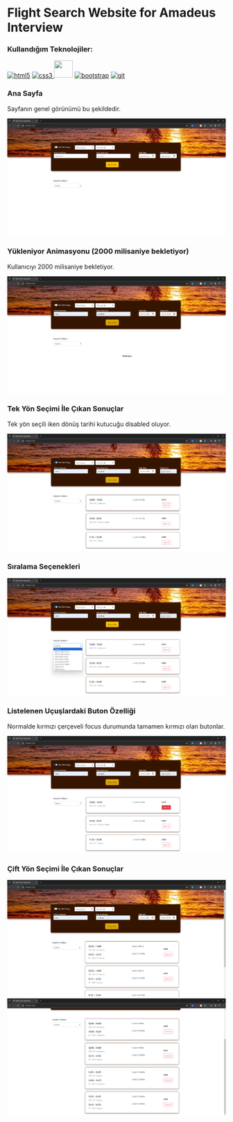 # Flight Search Website for Amadeus Interview

### Kullandığım Teknolojiler:
<p align="left">
  <a href="https://www.w3.org/html/" target="_blank" rel="noreferrer"> <img src="https://uxwing.com/wp-content/themes/uxwing/download/brands-and-social-media/html-icon.png" alt="html5" width="40" height="40"/></a>
  <a href="https://www.w3schools.com/css/" target="_blank" rel="noreferrer"> <img src="https://static-00.iconduck.com/assets.00/file-type-css-icon-451x512-eftbqujz.png" alt="css3" width="40" height="40"/>
  </a>
  <a href="https://developer.mozilla.org/en-US/docs/Web/JavaScript" target="_blank" rel="noreferrer"> <img src="https://icon-library.com/images/javascript-icon-png/javascript-icon-png-23.jpg" width="43" height="40"/></a>
  <a href="https://getbootstrap.com" target="_blank" rel="noreferrer"> <img src="https://cdn.iconscout.com/icon/free/png-256/free-bootstrap-logo-icon-download-in-svg-png-gif-file-formats--brand-development-tools-pack-logos-icons-226077.png?f=webp&w=256" alt="bootstrap" width="40" height="40"/></a>
  <a href="https://git-scm.com/" target="_blank" rel="noreferrer"> <img src="https://www.vectorlogo.zone/logos/git-scm/git-scm-icon.svg" alt="git" width="40" height="40"/></a>
</p>

### Ana Sayfa
Sayfanın genel görünümü bu şekildedir.

![anasayfa](./website_images/anasayfa.png)

### Yükleniyor Animasyonu (2000 milisaniye bekletiyor)
Kullanıcıyı 2000 milisaniye bekletiyor.

![yukleniyor](./website_images/yukleniyor.png)

### Tek Yön Seçimi İle Çıkan Sonuçlar
Tek yön seçili iken dönüş tarihi kutucuğu disabled oluyor.

![tek_yon](./website_images/tek_yon.png)

### Sıralama Seçenekleri

![filtreleme](./website_images/filtreleme.png)

### Listelenen Uçuşlardaki Buton Özelliği
Normalde kırmızı çerçeveli focus durumunda tamamen kırmızı olan butonlar.

![buton](./website_images/buton.png)

### Çift Yön Seçimi İle Çıkan Sonuçlar

![cift_yon](./website_images/cift_yon.png)
![cift_yon_devam](./website_images/cift_yon_devam.png)

